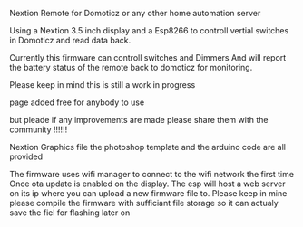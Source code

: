 Nextion Remote for Domoticz or any other home automation server

Using a Nextion 3.5 inch display and a Esp8266 to controll vertial switches in Domoticz and read data back.

Currently this firmware can controll switches and Dimmers
And will report the battery status of the remote back to domoticz for monitoring.

Please keep in mind this is still a work in progress 

page added free for anybody to use

but pleade if any improvements are made please share them with the community !!!!!!


Nextion Graphics file the photoshop template and the arduino code are all provided 

The firmware uses wifi manager to connect to the wifi network the first time 
Once ota update is enabled on the display.
The esp will host a web server on its ip where you can upload a new firmware file to.
Please keep in mine please compile the firmware with sufficiant file storage so it can actualy save the fiel for flashing later on

